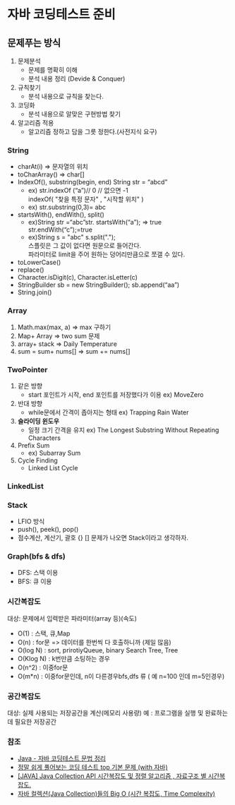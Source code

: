 # 자바 코딩테스트 준비

## 문제푸는 방식

1. 문제분석
    - 문제를 명확히 이해
    - 분석 내용 정리 (Devide & Conquer)
2. 규칙찾기
    - 분석 내용으로 규칙을 찾는다.
3. 코딩화
    - 분석 내용으로 알맞은 구현방법 찾기
4. 알고리즘 적용
    - 알고리즘 정하고 담을 그릇 정한다.(사전지식 요구)

### String

- charAt(i) => 문자열의 위치
- toCharArray() => char[]
- IndexOf(), substring(begin, end) String str = “abcd”
    - ex) str.indexOf (“a”)// 0 // 없으면 -1
      <br/> indexOf( "찾을 특정 문자" , "시작할 위치" )
    - ex) str.substring(0,3)= abc
- startsWith(), endWith(), split()
    - ex)String str =“abc”str. startsWith(“a”); => true 
      <br/> str.endWith(“c”);=true
    - ex)String s = "abc" s.split(".");
      <br/> 스플릿은 그 값이 없다면 원문으로 들어간다.
      <br/> 파라미터로 limit을 주어 원하는 덩어리만큼으로 쪼갤 수 있다. 
- toLowerCase()
- replace()
- Character.isDigit(c), Character.isLetter(c) 
- StringBuilder sb = new StringBuilder(); sb.append(“aa”)
- String.join()

### Array
1. Math.max(max, a) => max 구하기
2. Map+ Array => two sum 문제
3. array+ stack => Daily Temperature
4. sum = sum+ nums[] => sum += nums[]

### TwoPointer
1. 같은 방향
    - start 포인트가 시작, end 포인트를 저장했다가 이용 ex) MoveZero
2. 반대 방향
    - while문에서 간격이 좁아지는 형태 ex) Trapping Rain Water
3. **슬라이딩 윈도우**
    - 일정 크기 간격을 유지 ex) The Longest Substring Without Repeating Characters
4. Prefix Sum
    - ex) Subarray Sum
5. Cycle Finding
    - Linked List Cycle
### LinkedList
    
### Stack
- LFIO 방식
- push(), peek(), pop()
- 점수계산, 계산기, 괄호 {} [] 문제가 나오면 Stack이라고 생각하자.

### Graph(bfs & dfs)

- DFS: 스택 이용
- BFS: 큐 이용

### 시간복잡도

대상: 문제에서 입력받은 파라미터(array 등)(속도)

- O(1) : 스택, 큐,Map
- O(n) : for문 => 데이터를 한번씩 다 호출하니까 (제일 많음)
- O(log N) : sort, prirotiyQueue, binary Search Tree, Tree
- O(Klog N) : k번만큼 소팅하는 경우
- O(n^2) : 이중for문
- O(m*n) : 이중for문인데, n이 다른경우bfs,dfs 류 ( 예 n=100 인데 m=5인경우)

### 공간복잡도

대상: 실제 사용되는 저장공간을 계산(메모리 사용량)
예 : 프로그램을 실행 및 완료하는데 필요한 저장공간

### 참조

- [Java - 자바 코딩테스트 문법 정리](https://gwang920.github.io/java/Java-condingGrammer/#string)
- [정말 쉽게 풀어보는 코딩 테스트 top 기본 문제 (with 자바)](https://www.inflearn.com/course/%EC%BD%94%EB%94%A9%ED%85%8C%EC%8A%A4%ED%8A%B8-%EC%9E%90%EB%B0%94/dashboard)
- [[JAVA] Java Collection API 시간복잡도 및 정렬 알고리즘 , 자료구조 별 시간복잡도.](https://unordinarydays.tistory.com/194)
- [자바 컬렉션(Java Collection)들의 Big O (시간 복잡도, Time Complexity)](https://soft.plusblog.co.kr/74)

